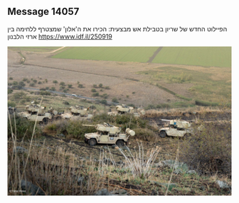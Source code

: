 ## Message 14057

הפיילוט החדש של שריון בטבילת אש מבצעית:
הכירו את ה'אלון' שמצטרף ללחימה בין ארזי הלבנון
https://www.idf.il/250919

![Photo](14057/14057_photo.jpg)
